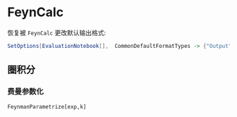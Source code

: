 # FeynCalc

恢复被 `FeynCalc` 更改默认输出格式:

```mathematica
SetOptions[EvaluationNotebook[],  CommonDefaultFormatTypes -> {"Output" -> StandardForm}]
```

## 圈积分

### 费曼参数化

`FeynmanParametrize[exp,k]`
